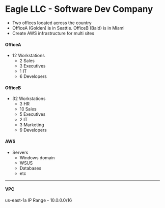 # Eagle LLC - Software Dev Company
- Two offices located across the country
- OfficeA (Golden) is in Seattle. OfficeB (Bald) is in Miami 
- Create AWS infrastructure for multi sites

#### OfficeA
- 12 Workstations
  - 2 Sales
  - 3 Executives
  - 1 IT
  - 6 Developers

#### OfficeB
- 32 Workstations
  - 3 HR
  - 10 Sales
  - 5 Executives
  - 2 IT
  - 3 Marketing
  - 9 Developers

#### AWS
- Servers
  - Windows domain
  - WSUS
  - Databases
  - etc

---
#### VPC
us-east-1a
IP Range - 10.0.0.0/16

